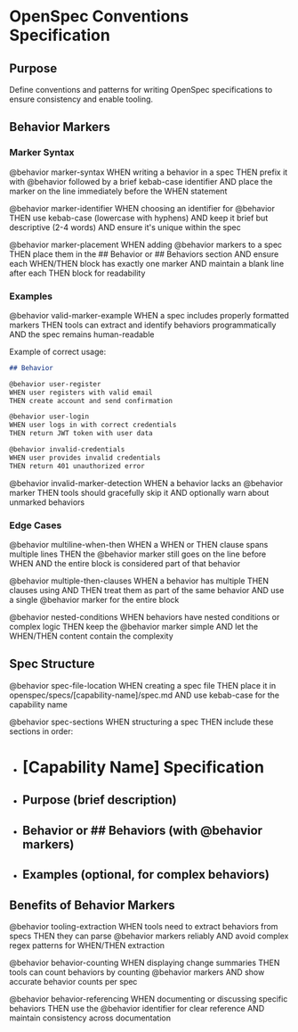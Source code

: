 # OpenSpec Conventions Specification

## Purpose
Define conventions and patterns for writing OpenSpec specifications to ensure consistency and enable tooling.

## Behavior Markers

### Marker Syntax

@behavior marker-syntax
WHEN writing a behavior in a spec
THEN prefix it with @behavior followed by a brief kebab-case identifier
AND place the marker on the line immediately before the WHEN statement

@behavior marker-identifier
WHEN choosing an identifier for @behavior
THEN use kebab-case (lowercase with hyphens)
AND keep it brief but descriptive (2-4 words)
AND ensure it's unique within the spec

@behavior marker-placement
WHEN adding @behavior markers to a spec
THEN place them in the ## Behavior or ## Behaviors section
AND ensure each WHEN/THEN block has exactly one marker
AND maintain a blank line after each THEN block for readability

### Examples

@behavior valid-marker-example
WHEN a spec includes properly formatted markers
THEN tools can extract and identify behaviors programmatically
AND the spec remains human-readable

Example of correct usage:
```markdown
## Behavior

@behavior user-register
WHEN user registers with valid email
THEN create account and send confirmation

@behavior user-login
WHEN user logs in with correct credentials
THEN return JWT token with user data

@behavior invalid-credentials
WHEN user provides invalid credentials
THEN return 401 unauthorized error
```

@behavior invalid-marker-detection
WHEN a behavior lacks an @behavior marker
THEN tools should gracefully skip it
AND optionally warn about unmarked behaviors

### Edge Cases

@behavior multiline-when-then
WHEN a WHEN or THEN clause spans multiple lines
THEN the @behavior marker still goes on the line before WHEN
AND the entire block is considered part of that behavior

@behavior multiple-then-clauses
WHEN a behavior has multiple THEN clauses using AND
THEN treat them as part of the same behavior
AND use a single @behavior marker for the entire block

@behavior nested-conditions
WHEN behaviors have nested conditions or complex logic
THEN keep the @behavior marker simple
AND let the WHEN/THEN content contain the complexity

## Spec Structure

@behavior spec-file-location
WHEN creating a spec file
THEN place it in openspec/specs/[capability-name]/spec.md
AND use kebab-case for the capability name

@behavior spec-sections
WHEN structuring a spec
THEN include these sections in order:
- # [Capability Name] Specification
- ## Purpose (brief description)
- ## Behavior or ## Behaviors (with @behavior markers)
- ## Examples (optional, for complex behaviors)

## Benefits of Behavior Markers

@behavior tooling-extraction
WHEN tools need to extract behaviors from specs
THEN they can parse @behavior markers reliably
AND avoid complex regex patterns for WHEN/THEN extraction

@behavior behavior-counting
WHEN displaying change summaries
THEN tools can count behaviors by counting @behavior markers
AND show accurate behavior counts per spec

@behavior behavior-referencing
WHEN documenting or discussing specific behaviors
THEN use the @behavior identifier for clear reference
AND maintain consistency across documentation